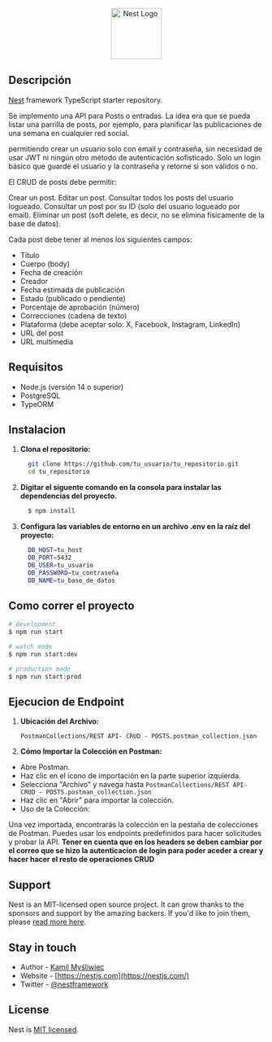 <p align="center">
  <a href="http://nestjs.com/" target="blank"><img src="https://nestjs.com/img/logo-small.svg" width="100" alt="Nest Logo" /></a>
</p>

[circleci-image]: https://img.shields.io/circleci/build/github/nestjs/nest/master?token=abc123def456
[circleci-url]: https://circleci.com/gh/nestjs/nest

## Descripción

[Nest](https://github.com/nestjs/nest) framework TypeScript starter repository.

Se implemento una API para Posts o entradas. La idea era que se pueda listar una parrilla de posts, por ejemplo, para planificar las publicaciones de una semana en cualquier red social.

permitiendo crear un usuario solo con email y contraseña, sin necesidad de usar JWT ni ningún otro método de autenticación sofisticado. Solo un login básico que guarde el usuario y la contraseña y retorne si son válidos o no.

El CRUD de posts debe permitir:

Crear un post.
Editar un post.
Consultar todos los posts del usuario logueado.
Consultar un post por su ID (solo del usuario logueado por email).
Eliminar un post (soft delete, es decir, no se elimina físicamente de la base de datos).

Cada post debe tener al menos los siguientes campos:
  - Título
  - Cuerpo (body)
  - Fecha de creación
  - Creador
  - Fecha estimada de publicación
  - Estado (publicado o pendiente)
  - Porcentaje de aprobación (número)
  - Correcciones (cadena de texto)
  - Plataforma (debe aceptar solo: X, Facebook, Instagram, LinkedIn)
  - URL del post
  - URL multimedia

## Requisitos

- Node.js (versión 14 o superior)
- PostgreSQL
- TypeORM

## Instalacion

1. **Clona el repositorio:**
    ```bash
      git clone https://github.com/tu_usuario/tu_repositorio.git
      cd tu_repositorio
    ```

2. **Digitar el siguente comando en la consola para instalar las dependencias del proyecto.**
    ```bash
      $ npm install 
    ```

3. **Configura las variables de entorno en un archivo .env en la raíz del proyecto:**
    ```bash
      DB_HOST=tu_host
      DB_PORT=5432
      DB_USER=tu_usuario
      DB_PASSWORD=tu_contraseña
      DB_NAME=tu_base_de_datos
    ```



## Como correr el proyecto

```bash
# development
$ npm run start

# watch mode
$ npm run start:dev

# production mode
$ npm run start:prod
```

## Ejecucion de Endpoint

1. **Ubicación del Archivo:**

    `PostmanCollections/REST API- CRUD - POSTS.postman_collection.json`

2. **Cómo Importar la Colección en Postman:**

- Abre Postman.
- Haz clic en el icono de importación en la parte superior izquierda.
- Selecciona "Archivo" y navega hasta  `PostmanCollections/REST API- CRUD - POSTS.postman_collection.json`
- Haz clic en "Abrir" para importar la colección.
- Uso de la Colección:

Una vez importada, encontrarás la colección en la pestaña de colecciones de Postman.
Puedes usar los endpoints predefinidos para hacer solicitudes y probar la API. **Tener en cuenta que en los headers se deben cambiar por el correo que se hizo la autenticacion de login para poder aceder a crear y hacer hacer el resto de operaciones CRUD**

## Support

Nest is an MIT-licensed open source project. It can grow thanks to the sponsors and support by the amazing backers. If you'd like to join them, please [read more here](https://docs.nestjs.com/support).

## Stay in touch

- Author - [Kamil Myśliwiec](https://kamilmysliwiec.com)
- Website - [https://nestjs.com](https://nestjs.com/)
- Twitter - [@nestframework](https://twitter.com/nestframework)

## License

Nest is [MIT licensed](LICENSE).
